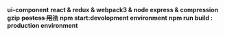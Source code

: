 **ui-component**
**react & redux & webpack3 & node express & compression gzip**
**~~postcss 用法~~**
**npm start:devolopment environment**
**npm run build  : production environment**

